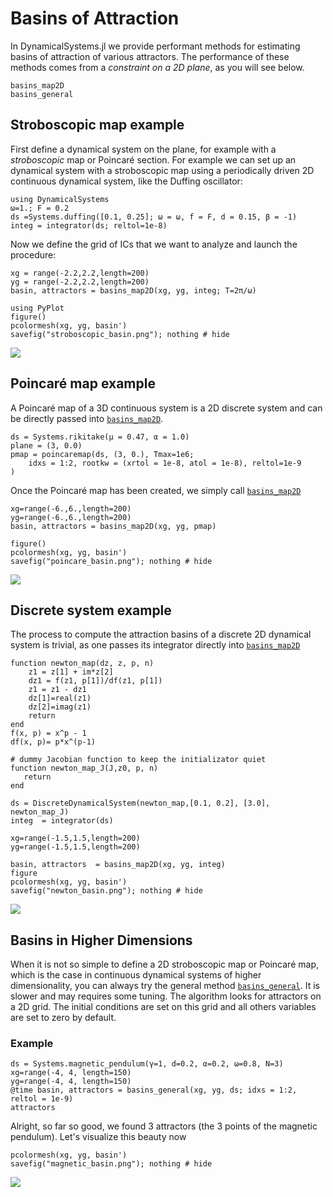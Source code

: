 # Basins of Attraction

In DynamicalSystems.jl we provide performant methods for estimating basins of attraction of various attractors.
The performance of these methods comes from a _constraint on a 2D plane_, as you will see below.

```@docs
basins_map2D
basins_general
```

## Stroboscopic map example
First define a dynamical system on the plane, for example with a *stroboscopic* map or Poincaré section. For example we can set up an dynamical system with a stroboscopic map using a periodically driven 2D continuous dynamical system, like the Duffing oscillator:
```@example MAIN
using DynamicalSystems
ω=1.; F = 0.2
ds =Systems.duffing([0.1, 0.25]; ω = ω, f = F, d = 0.15, β = -1)
integ = integrator(ds; reltol=1e-8)
```

Now we define the grid of ICs that we want to analyze and launch the procedure:

```@example MAIN
xg = range(-2.2,2.2,length=200)
yg = range(-2.2,2.2,length=200)
basin, attractors = basins_map2D(xg, yg, integ; T=2π/ω)
```

```@example MAIN
using PyPlot
figure()
pcolormesh(xg, yg, basin')
savefig("stroboscopic_basin.png"); nothing # hide
```
![](stroboscopic_basin.png)

## Poincaré map example

A Poincaré map of a 3D continuous system is a 2D discrete system and can be directly passed into [`basins_map2D`](@ref).
```@example MAIN
ds = Systems.rikitake(μ = 0.47, α = 1.0)
plane = (3, 0.0)
pmap = poincaremap(ds, (3, 0.), Tmax=1e6;
    idxs = 1:2, rootkw = (xrtol = 1e-8, atol = 1e-8), reltol=1e-9
)
```

Once the Poincaré map has been created, we simply call [`basins_map2D`](@ref)
```@example MAIN
xg=range(-6.,6.,length=200)
yg=range(-6.,6.,length=200)
basin, attractors = basins_map2D(xg, yg, pmap)

figure()
pcolormesh(xg, yg, basin')
savefig("poincare_basin.png"); nothing # hide
```
![](poincare_basin.png)


## Discrete system example
The process to compute the attraction basins of a discrete 2D dynamical system is trivial,
as one passes its integrator directly into [`basins_map2D`](@ref)

```@example MAIN
function newton_map(dz, z, p, n)
    z1 = z[1] + im*z[2]
    dz1 = f(z1, p[1])/df(z1, p[1])
    z1 = z1 - dz1
    dz[1]=real(z1)
    dz[2]=imag(z1)
    return
end
f(x, p) = x^p - 1
df(x, p)= p*x^(p-1)

# dummy Jacobian function to keep the initializator quiet
function newton_map_J(J,z0, p, n)
   return
end

ds = DiscreteDynamicalSystem(newton_map,[0.1, 0.2], [3.0], newton_map_J)
integ  = integrator(ds)

xg=range(-1.5,1.5,length=200)
yg=range(-1.5,1.5,length=200)

basin, attractors  = basins_map2D(xg, yg, integ)
figure
pcolormesh(xg, yg, basin')
savefig("newton_basin.png"); nothing # hide
```
![](newton_basin.png)

## Basins in Higher Dimensions
When it is not so simple to define a 2D stroboscopic map or Poincaré map, which is the case in continuous dynamical systems of higher dimensionality, you can always try the general method [`basins_general`](@ref). It is slower and may requires some tuning.
The algorithm looks for attractors on a 2D grid.
The initial conditions are set on this grid and all others variables are set to zero by default.

### Example

```@example MAIN
ds = Systems.magnetic_pendulum(γ=1, d=0.2, α=0.2, ω=0.8, N=3)
xg=range(-4, 4, length=150)
yg=range(-4, 4, length=150)
@time basin, attractors = basins_general(xg, yg, ds; idxs = 1:2, reltol = 1e-9)
attractors
```
Alright, so far so good, we found 3 attractors (the 3 points of the magnetic pendulum).
Let's visualize this beauty now

```@example MAIN
pcolormesh(xg, yg, basin')
savefig("magnetic_basin.png"); nothing # hide
```
![](magnetic_basin.png)
